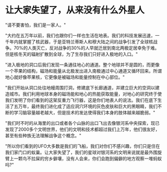 # 让大家失望了，从来没有什么外星人

"请不要害怕，我们是一家人。"

"大约在五万年以前，我们也跟你们一样也生活在地表。我们的科技发展迅速，一千年内就掌握了核武器，于是亚特兰蒂斯人和穆大陆之间的战争引发了全球核战争。70%的人类灭亡，反对战争的30%的人早就迁居到南北两极定居幸免于难。但是核冬天的辐射扩散到全球，为了生存我们只好进入极地的入口。"

"进入极地的洞口后我们发现一条通往地心的通道。整个地球并不是圆的，而更像一个苹果的结构，磁场和能量从北极发出进入南极通过中心通道又循环回来。所谓地心就好像苹果核，它更像是被磁场和能量控制在中心部位。"

"我们开始从洞口处往地幔周围打洞，修建底下长廊通道，并建立巨大的空洞以建造城市。我们利用地球本身的磁场能和地心的热能获取能量，对地心的研究终于使我们发明了你们看到的这架反重力飞行器，这是你们地表人的说法。我们在底下生活了五万年，最终我们进化成了适应洞穴环境的灰色皮肤和巨大的黑眼睛，我们不断的学习脑容量越老越大，但是技术的发达使得我们本身的肢体越来越脆弱。"

"我们时不时的从海里的出口或者各个山脉的出口飞出去像银河系中央探索，现已发现了2000多个文明世界，他们的文明和技术都超过我们上万年，他们很友好，甚至有些种族无法理解战争这个概念。"

"所以你们看到的UFO大多数是我们的飞船，我们对你们不感兴趣，你们只是住在我们家门口的蚁巢。让大家失望了，我们的星球对银河系的文明来说就是最外围旋臂上一颗鸟不拉屎的穷乡僻壤，没有人会来，你们会跑到偏僻的地方观察一堆蚂蚁吗?"
